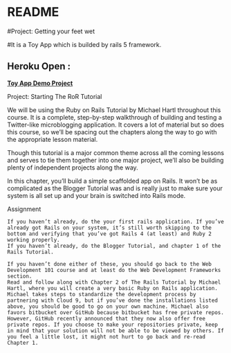 # README

#Project: Getting your feet wet

#It is a Toy App which is builded by rails 5 framework.

## Heroku Open :

**[Toy App Demo Project](https://guarded-meadow-33079.herokuapp.com/)**


Project: Starting The RoR Tutorial

We will be using the Ruby on Rails Tutorial by Michael Hartl throughout this course. It is a complete, step-by-step walkthrough of building and testing a Twitter-like microblogging application. It covers a lot of material but so does this course, so we’ll be spacing out the chapters along the way to go with the appropriate lesson material.

Though this tutorial is a major common theme across all the coming lessons and serves to tie them together into one major project, we’ll also be building plenty of independent projects along the way.

In this chapter, you’ll build a simple scaffolded app on Rails. It won’t be as complicated as the Blogger Tutorial was and is really just to make sure your system is all set up and your brain is switched into Rails mode.


Assignment

    If you haven’t already, do the your first rails application. If you’ve already got Rails on your system, it’s still worth skipping to the bottom and verifying that you’ve got Rails 4 (at least) and Ruby 2 working properly.
    If you haven’t already, do the Blogger Tutorial, and chapter 1 of the Rails Tutorial.

    If you haven’t done either of these, you should go back to the Web Development 101 course and at least do the Web Development Frameworks section.
    Read and follow along with Chapter 2 of The Rails Tutorial by Michael Hartl, where you will create a very basic Ruby on Rails application. Michael takes steps to standardize the development process by partnering with Cloud 9, but if you’ve done the installations listed above, you should be good to go on your own machine. Michael also favors bitbucket over GitHub because bitbucket has free private repos. However, GitHub recently announced that they now also offer free private repos. If you choose to make your repositories private, keep in mind that your solution will not be able to be viewed by others. If you feel a little lost, it might not hurt to go back and re-read Chapter 1.

